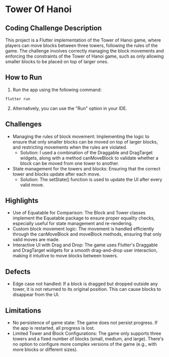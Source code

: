 # Tower Of Hanoi

## Coding Challenge Description
This project is a Flutter implementation of the Tower of Hanoi game, where players can move blocks between three towers, following the rules of the game. The challenge involves correctly managing the block movements and enforcing the constraints of the Tower of Hanoi game, such as only allowing smaller blocks to be placed on top of larger ones.

## How to Run
1. Run the app using the following command:
```
flutter run
```
2. Alternatively, you can use the "Run" option in your IDE.

## Challenges
- Managing the rules of block movement: Implementing the logic to ensure that only smaller blocks can be moved on top of larger blocks, and restricting movements when the rules are violated.
  - Solution: I used a combination of the Draggable and DragTarget widgets, along with a method canMoveBlock to validate whether a block can be moved from one tower to another.
- State management for the towers and blocks: Ensuring that the correct tower and blocks update after each move.
  - Solution: The setState() function is used to update the UI after every valid move.
  
## Highlights
- Use of Equatable for Comparison: The Block and Tower classes implement the Equatable package to ensure proper equality checks, especially useful for state management and re-rendering.
- Custom block movement logic: The movement is handled efficiently through the canMoveBlock and moveBlock methods, ensuring that only valid moves are made.
- Interactive UI with Drag and Drop: The game uses Flutter's Draggable and DragTarget widgets for a smooth drag-and-drop user interaction, making it intuitive to move blocks between towers.

## Defects
- Edge case not handled: If a block is dragged but dropped outside any tower, it is not returned to its original position. This can cause blocks to disappear from the UI.

## Limitations
- No persistence of game state: The game does not persist progress. If the app is restarted, all progress is lost.
- Limited Tower and Block Configurations: The game only supports three towers and a fixed number of blocks (small, medium, and large). There's no option to configure more complex versions of the game (e.g., with more blocks or different sizes).







